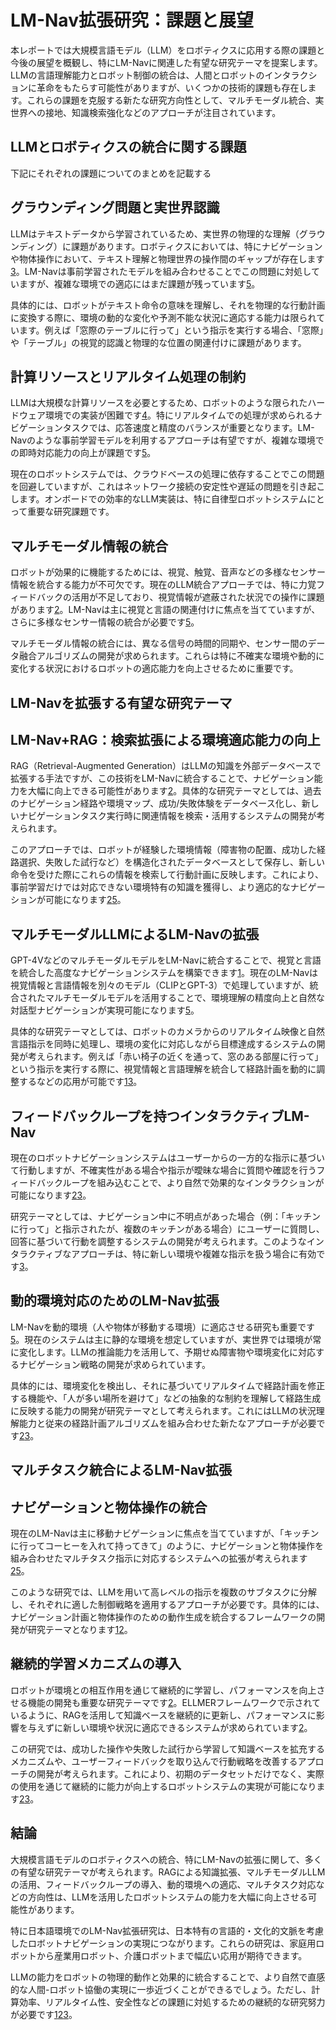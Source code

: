 # **LM-Nav拡張研究：課題と展望**

本レポートでは大規模言語モデル（LLM）をロボティクスに応用する際の課題と今後の展望を概観し、特にLM-Navに関連した有望な研究テーマを提案します。LLMの言語理解能力とロボット制御の統合は、人間とロボットのインタラクションに革命をもたらす可能性がありますが、いくつかの技術的課題も存在します。これらの課題を克服する新たな研究方向性として、マルチモーダル統合、実世界への接地、知識検索強化などのアプローチが注目されています。

## **LLMとロボティクスの統合に関する課題**
下記にそれぞれの課題についてのまとめを記載する

## **グラウンディング問題と実世界認識**

LLMはテキストデータから学習されているため、実世界の物理的な理解（グラウンディング）に課題があります。ロボティクスにおいては、特にナビゲーションや物体操作において、テキスト理解と物理世界の操作間のギャップが存在します[3](https://cacm.acm.org/news/can-llms-make-robots-smarter/)。LM-Navは事前学習されたモデルを組み合わせることでこの問題に対処していますが、複雑な環境での適応にはまだ課題が残っています[5](https://arxiv.org/abs/2207.04429)。

具体的には、ロボットがテキスト命令の意味を理解し、それを物理的な行動計画に変換する際に、環境の動的な変化や予測不能な状況に適応する能力は限られています。例えば「窓際のテーブルに行って」という指示を実行する場合、「窓際」や「テーブル」の視覚的認識と物理的な位置の関連付けに課題があります。

## **計算リソースとリアルタイム処理の制約**

LLMは大規模な計算リソースを必要とするため、ロボットのような限られたハードウェア環境での実装が困難です[4](https://www.reddit.com/r/robotics/comments/1egm4ze/llm_implementation_in_robotics/)。特にリアルタイムでの処理が求められるナビゲーションタスクでは、応答速度と精度のバランスが重要となります。LM-Navのような事前学習モデルを利用するアプローチは有望ですが、複雑な環境での即時対応能力の向上が課題です[5](https://arxiv.org/abs/2207.04429)。

現在のロボットシステムでは、クラウドベースの処理に依存することでこの問題を回避していますが、これはネットワーク接続の安定性や遅延の問題を引き起こします。オンボードでの効率的なLLM実装は、特に自律型ロボットシステムにとって重要な研究課題です。

## **マルチモーダル情報の統合**

ロボットが効果的に機能するためには、視覚、触覚、音声などの多様なセンサー情報を統合する能力が不可欠です。現在のLLM統合アプローチでは、特に力覚フィードバックの活用が不足しており、視覚情報が遮蔽された状況での操作に課題があります[2](https://www.nature.com/articles/s42256-025-01005-x)。LM-Navは主に視覚と言語の関連付けに焦点を当てていますが、さらに多様なセンサー情報の統合が必要です[5](https://arxiv.org/abs/2207.04429)。

マルチモーダル情報の統合には、異なる信号の時間的同期や、センサー間のデータ融合アルゴリズムの開発が求められます。これらは特に不確実な環境や動的に変化する状況におけるロボットの適応能力を向上させるために重要です。

## **LM-Navを拡張する有望な研究テーマ**

## **LM-Nav+RAG：検索拡張による環境適応能力の向上**

RAG（Retrieval-Augmented Generation）はLLMの知識を外部データベースで拡張する手法ですが、この技術をLM-Navに統合することで、ナビゲーション能力を大幅に向上できる可能性があります[2](https://www.nature.com/articles/s42256-025-01005-x)。具体的な研究テーマとしては、過去のナビゲーション経路や環境マップ、成功/失敗体験をデータベース化し、新しいナビゲーションタスク実行時に関連情報を検索・活用するシステムの開発が考えられます。

このアプローチでは、ロボットが経験した環境情報（障害物の配置、成功した経路選択、失敗した試行など）を構造化されたデータベースとして保存し、新しい命令を受けた際にこれらの情報を検索して行動計画に反映します。これにより、事前学習だけでは対応できない環境特有の知識を獲得し、より適応的なナビゲーションが可能になります[2](https://www.nature.com/articles/s42256-025-01005-x)[5](https://arxiv.org/abs/2207.04429)。

## **マルチモーダルLLMによるLM-Navの拡張**

GPT-4VなどのマルチモーダルモデルをLM-Navに統合することで、視覚と言語を統合した高度なナビゲーションシステムを構築できます[1](https://arxiv.org/abs/2401.04334)。現在のLM-Navは視覚情報と言語情報を別々のモデル（CLIPとGPT-3）で処理していますが、統合されたマルチモーダルモデルを活用することで、環境理解の精度向上と自然な対話型ナビゲーションが実現可能になります[5](https://arxiv.org/abs/2207.04429)。

具体的な研究テーマとしては、ロボットのカメラからのリアルタイム映像と自然言語指示を同時に処理し、環境の変化に対応しながら目標達成するシステムの開発が考えられます。例えば「赤い椅子の近くを通って、窓のある部屋に行って」という指示を実行する際に、視覚情報と言語理解を統合して経路計画を動的に調整するなどの応用が可能です[1](https://arxiv.org/abs/2401.04334)[3](https://cacm.acm.org/news/can-llms-make-robots-smarter/)。

## **フィードバックループを持つインタラクティブLM-Nav**

現在のロボットナビゲーションシステムはユーザーからの一方的な指示に基づいて行動しますが、不確実性がある場合や指示が曖昧な場合に質問や確認を行うフィードバックループを組み込むことで、より自然で効果的なインタラクションが可能になります[2](https://www.nature.com/articles/s42256-025-01005-x)[3](https://cacm.acm.org/news/can-llms-make-robots-smarter/)。

研究テーマとしては、ナビゲーション中に不明点があった場合（例：「キッチンに行って」と指示されたが、複数のキッチンがある場合）にユーザーに質問し、回答に基づいて行動を調整するシステムの開発が考えられます。このようなインタラクティブなアプローチは、特に新しい環境や複雑な指示を扱う場合に有効です[3](https://cacm.acm.org/news/can-llms-make-robots-smarter/)。

## **動的環境対応のためのLM-Nav拡張**

LM-Navを動的環境（人や物体が移動する環境）に適応させる研究も重要です[5](https://arxiv.org/abs/2207.04429)。現在のシステムは主に静的な環境を想定していますが、実世界では環境が常に変化します。LLMの推論能力を活用して、予期せぬ障害物や環境変化に対応するナビゲーション戦略の開発が求められています。

具体的には、環境変化を検出し、それに基づいてリアルタイムで経路計画を修正する機能や、「人が多い場所を避けて」などの抽象的な制約を理解して経路生成に反映する能力の開発が研究テーマとして考えられます。これにはLLMの状況理解能力と従来の経路計画アルゴリズムを組み合わせた新たなアプローチが必要です[2](https://www.nature.com/articles/s42256-025-01005-x)[3](https://cacm.acm.org/news/can-llms-make-robots-smarter/)。

## **マルチタスク統合によるLM-Nav拡張**

## **ナビゲーションと物体操作の統合**

現在のLM-Navは主に移動ナビゲーションに焦点を当てていますが、「キッチンに行ってコーヒーを入れて持ってきて」のように、ナビゲーションと物体操作を組み合わせたマルチタスク指示に対応するシステムへの拡張が考えられます[2](https://www.nature.com/articles/s42256-025-01005-x)[5](https://arxiv.org/abs/2207.04429)。

このような研究では、LLMを用いて高レベルの指示を複数のサブタスクに分解し、それぞれに適した制御戦略を適用するアプローチが必要です。具体的には、ナビゲーション計画と物体操作のための動作生成を統合するフレームワークの開発が研究テーマとなります[1](https://arxiv.org/abs/2401.04334)[2](https://www.nature.com/articles/s42256-025-01005-x)。

## **継続的学習メカニズムの導入**

ロボットが環境との相互作用を通じて継続的に学習し、パフォーマンスを向上させる機能の開発も重要な研究テーマです[2](https://www.nature.com/articles/s42256-025-01005-x)。ELLMERフレームワークで示されているように、RAGを活用して知識ベースを継続的に更新し、パフォーマンスに影響を与えずに新しい環境や状況に適応できるシステムが求められています[2](https://www.nature.com/articles/s42256-025-01005-x)。

この研究では、成功した操作や失敗した試行から学習して知識ベースを拡充するメカニズムや、ユーザーフィードバックを取り込んで行動戦略を改善するアプローチの開発が考えられます。これにより、初期のデータセットだけでなく、実際の使用を通じて継続的に能力が向上するロボットシステムの実現が可能になります[2](https://www.nature.com/articles/s42256-025-01005-x)[3](https://cacm.acm.org/news/can-llms-make-robots-smarter/)。

## **結論**

大規模言語モデルのロボティクスへの統合、特にLM-Navの拡張に関して、多くの有望な研究テーマが考えられます。RAGによる知識拡張、マルチモーダルLLMの活用、フィードバックループの導入、動的環境への適応、マルチタスク対応などの方向性は、LLMを活用したロボットシステムの能力を大幅に向上させる可能性があります。

特に日本語環境でのLM-Nav拡張研究は、日本特有の言語的・文化的文脈を考慮したロボットナビゲーションの実現につながります。これらの研究は、家庭用ロボットから産業用ロボット、介護ロボットまで幅広い応用が期待できます。

LLMの能力をロボットの物理的動作と効果的に統合することで、より自然で直感的な人間-ロボット協働の実現に一歩近づくことができるでしょう。ただし、計算効率、リアルタイム性、安全性などの課題に対処するための継続的な研究努力が必要です[1](https://arxiv.org/abs/2401.04334)[2](https://www.nature.com/articles/s42256-025-01005-x)[3](https://cacm.acm.org/news/can-llms-make-robots-smarter/)。